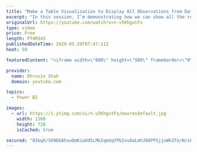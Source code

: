 ```yaml
---
title: "Make a Table Visualization to Display All Observations from Data Source in Power BI"
excerpt: "In this session, I’m demonstrating how we can show all the records even if it is the same as the Power BI table. We all know that the Power BI table visual automatically removes the duplicate rows from end-users in the table. But sometimes we need to show the end-users all the values from the data source"
originalUrl: https://youtube.com/watch?v=n-v5KhgutFs
type: video
price: Free
length: PT4M34S
publishedDateTime: 2020-05-29T07:47:11Z
heat: 50

featuredContent: "<iframe width=\"800\" height=\"500\" frameborder=\"0\" src=\"https://www.youtube.com/embed/n-v5KhgutFs\" allow=\"accelerometer; autoplay; encrypted-media; gyroscope; picture-in-picture\" allowfullscreen></iframe>"

provider:
  name: Dhruvin Shah
  domain: youtube.com

topics:
  - Power BI

images:
  - url: https://i.ytimg.com/vi/n-v5KhgutFs/maxresdefault.jpg
    width: 1280
    height: 720
    isCached: true

secured: "03kqX/5O9DGAhxuQmKiaOd5LMkIqmUq7Pb2vu8aLmhJ66PPSjjuWk3Te/N/xkf4XtW9HlkBVDZ4XxDgTmmkOKs/GJXBIKWERxEQPZXBMXdg/mz2ytTrKW1OfaL2c3qJiBkBznfF8bYnkwOHQyZsPxv0lIMDgHgej+Ny5ZC+s8J+ZxqDapunqbP+e2PW6a5n5mQcbzyGIv+VVcnSbTbHSSs05dnnxxhnYw/TzD77J4p/s6UwjXDqj/jnoV/RmHmmLJdEqa9OIQohfSybm+h299A7G5kh6wxrepwDGq9iaJKuYuW4u1lGMiFXiW0UqrSNZUgHdiB7+A0InsOinP3PlYEBfv/CVGzxdmBF8zip+G9XeztHJqZL4Hs4iyH/XkQiQMYWgKZHJs1LWm1fk0sifeNk8wgB0NiacOMXCm+itDww=;Uo4NyIrevL9Op0QJbFsRRg=="
---
```


